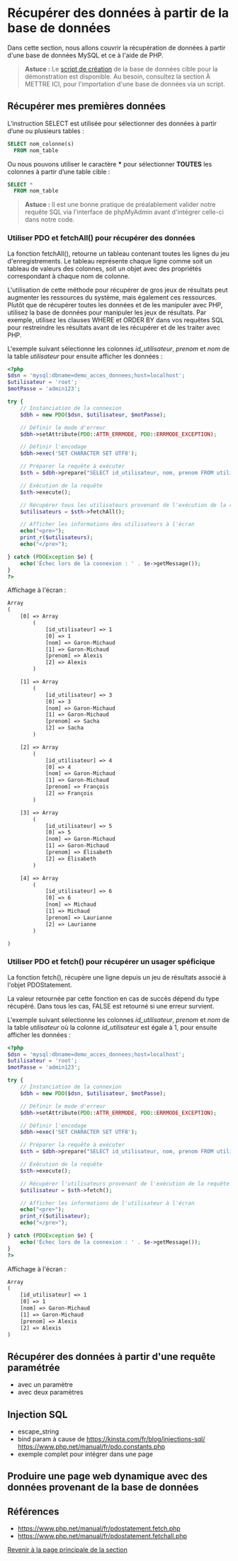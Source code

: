 # Récupérer des données à partir de la base de données

Dans cette section, nous allons couvrir la récupération de données à partir d'une base de données MySQL et ce à l'aide de PHP.

>**Astuce :** Le [script de création](../src/exemple-interaction-bd/demo_acces_donnees.sql) de la base de données cible pour la démonstration est disponible. Au besoin, consultez la section À METTRE ICI, pour l'importation d'une base de données via un script.

## Récupérer mes premières données

L’instruction SELECT est utilisée pour sélectionner des données à partir d’une ou plusieurs tables :

```sql
SELECT nom_colonne(s)
  FROM nom_table
```

Ou nous pouvons utiliser le caractère __*__ pour sélectionner __TOUTES__ les colonnes à partir d’une table cible :

```sql
SELECT *
  FROM nom_table
```

>**Astuce :** Il est une bonne pratique de préalablement valider notre requête SQL via l'interface de phpMyAdmin avant d'intégrer celle-ci dans notre code.

### Utiliser PDO et fetchAll() pour récupérer des données

La fonction fetchAll(), retourne un tableau contenant toutes les lignes du jeu d'enregistrements. Le tableau représente chaque ligne comme soit un tableau de valeurs des colonnes, soit un objet avec des propriétés correspondant à chaque nom de colonne.

L'utilisation de cette méthode pour récupérer de gros jeux de résultats peut augmenter les ressources du système, mais également ces ressources. Plutôt que de récupérer toutes les données et de les manipuler avec PHP, utilisez la base de données pour manipuler les jeux de résultats. Par exemple, utilisez les clauses WHERE et ORDER BY dans vos requêtes SQL pour restreindre les résultats avant de les récupérer et de les traiter avec PHP.

L'exemple suivant sélectionne les colonnes _id\_utilisateur_, _prenom_ et _nom_ de la table _utilisateur_ pour ensuite afficher les données :

```php
<?php
$dsn = 'mysql:dbname=demo_acces_donnees;host=localhost';
$utilisateur = 'root';
$motPasse = 'admin123';

try {
    // Instanciation de la connexion
    $dbh = new PDO($dsn, $utilisateur, $motPasse);

    // Définir le mode d'erreur
    $dbh->setAttribute(PDO::ATTR_ERRMODE, PDO::ERRMODE_EXCEPTION);

    // Définir l'encodage
    $dbh->exec('SET CHARACTER SET UTF8');

    // Préparer la requête à exécuter
    $sth = $dbh->prepare("SELECT id_utilisateur, nom, prenom FROM utilisateur;");

    // Exécution de la requête
    $sth->execute();

    // Récupérer tous les utilisateurs provenant de l'exécution de la requête
    $utilisateurs = $sth->fetchAll();

    // Afficher les informations des utilisateurs à l'écran
    echo("<pre>");
    print_r($utilisateurs);
    echo("</pre>");

} catch (PDOException $e) {
    echo('Échec lors de la connexion : ' . $e->getMessage());
}
?>
```

Affichage à l'écran :

```txt
Array
(
    [0] => Array
        (
            [id_utilisateur] => 1
            [0] => 1
            [nom] => Garon-Michaud
            [1] => Garon-Michaud
            [prenom] => Alexis
            [2] => Alexis
        )

    [1] => Array
        (
            [id_utilisateur] => 3
            [0] => 3
            [nom] => Garon-Michaud
            [1] => Garon-Michaud
            [prenom] => Sacha
            [2] => Sacha
        )

    [2] => Array
        (
            [id_utilisateur] => 4
            [0] => 4
            [nom] => Garon-Michaud
            [1] => Garon-Michaud
            [prenom] => François
            [2] => François
        )

    [3] => Array
        (
            [id_utilisateur] => 5
            [0] => 5
            [nom] => Garon-Michaud
            [1] => Garon-Michaud
            [prenom] => Élisabeth
            [2] => Élisabeth
        )

    [4] => Array
        (
            [id_utilisateur] => 6
            [0] => 6
            [nom] => Michaud
            [1] => Michaud
            [prenom] => Laurianne
            [2] => Laurianne
        )

)
```

### Utiliser PDO et fetch() pour récupérer un usager spéficique

La fonction fetch(), récupère une ligne depuis un jeu de résultats associé à l'objet PDOStatement.

La valeur retournée par cette fonction en cas de succès dépend du type récupéré. Dans tous les cas, FALSE est retourné si une erreur survient.

L'exemple suivant sélectionne les colonnes _id\_utilisateur_, _prenom_ et _nom_ de la table _utilisateur_ où la colonne _id\_utilisateur_ est égale à 1, pour ensuite afficher les données :

```php
<?php
$dsn = 'mysql:dbname=demo_acces_donnees;host=localhost';
$utilisateur = 'root';
$motPasse = 'admin123';

try {
    // Instanciation de la connexion
    $dbh = new PDO($dsn, $utilisateur, $motPasse);

    // Définir le mode d'erreur
    $dbh->setAttribute(PDO::ATTR_ERRMODE, PDO::ERRMODE_EXCEPTION);

    // Définir l'encodage
    $dbh->exec('SET CHARACTER SET UTF8');

    // Préparer la requête à exécuter
    $sth = $dbh->prepare("SELECT id_utilisateur, nom, prenom FROM utilisateur WHERE id_utilisateur = 1;");

    // Exécution de la requête
    $sth->execute();

    // Récupérer l'utilisateurs provenant de l'exécution de la requête
    $utilisateur = $sth->fetch();

    // Afficher les informations de l'utilisateur à l'écran
    echo("<pre>");
    print_r($utilisateur);
    echo("</pre>");

} catch (PDOException $e) {
    echo('Échec lors de la connexion : ' . $e->getMessage());
}
?>
```

Affichage à l'écran :

```txt
Array
(
    [id_utilisateur] => 1
    [0] => 1
    [nom] => Garon-Michaud
    [1] => Garon-Michaud
    [prenom] => Alexis
    [2] => Alexis
)
```

## Récupérer des données à partir d'une requête paramétrée



- avec un paramètre
- avec deux paramètres

## Injection SQL

- escape_string
- bind param à cause de https://kinsta.com/fr/blog/injections-sql/ https://www.php.net/manual/fr/pdo.constants.php
- exemple complet pour intégrer dans une page

## Produire une page web dynamique avec des données provenant de la base de données



## Références

- <https://www.php.net/manual/fr/pdostatement.fetch.php>
- <https://www.php.net/manual/fr/pdostatement.fetchall.php>

[Revenir à la page principale de la section](README.md)
